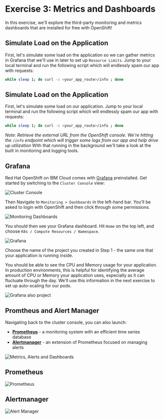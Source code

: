 # Exercise 3: Metrics and Dashboards

In this exercise, we'll explore the third-party monitoring and metrics dashboards that are installed for free with OpenShift!

## Simulate Load on the Application
First, let's simulate some load on the application so we can gather metrics in Grafana that we'll use in later to set up `Resource Limits`. Jump to your local terminal and run the following script which will endlessly spam our app with requests: 


```bash
while sleep 1; do curl -s <your_app_route>/info ; done
```

## Simulate Load on the Application
First, let's simulate some load on our application. Jump to your local terminal and run the following script which will endlessly spam our app with requests: 


```bash
while sleep 1; do curl -s <your_app_route>/info ; done
```

*Note: Retrieve the external URL from the OpenShift console. We're hitting the `/info` endpoint which will trigger some logs from our app and help drive up utilization*
With that running in the background we'll take a look at the built in monitoring and logging tools.

## Grafana

Red Hat OpenShift on IBM Cloud comes with [Grafana](https://grafana.com/) preinstalled. Get started by switching to the `Cluster Console` view:

![Cluster Console](https://dsc.cloud/quickshare/console-cluster-view.png)

Then Navigate to `Monitoring > Dashboards` in the left-hand bar. You'll be asked to login with OpenShift and then click through some permissions.

![Monitoring Dashboards](https://dsc.cloud/quickshare/metrics.png)

You should then see your Grafana dashboard. Hit `Home` on the top left, and choose `K8s / Compute Resources / Namespace`.

![Grafana](https://dsc.cloud/quickshare/grafana-namespace.png)

Choose the name of the project you created in Step 1 - the same one that your application is running inside.

You should be able to see the CPU and Memory usage for your application. In production environments, this is helpful for identifying the average amount of CPU or Memory your application uses, especially as it can fluctuate through the day. We'll use this information in the next exercise to set up auto-scaling for our pods.

![Grafana also project](https://dsc.cloud/quickshare/grafana-graph.png)

## Promtheus and Alert Manager

Navigating back to the cluster console, you can also launch:

* **[Prometheus](https://prometheus.io/)** - a monitoring system with an efficient time series database
* **[Alertmanager](https://prometheus.io/docs/alerting/alertmanager/)** - an extension of Prometheus focused on managing alerts

![Metrics, Alerts and Dashboards](https://dsc.cloud/quickshare/metrics.png)

## Prometheus

![Prometheus](https://dsc.cloud/quickshare/prometheus-graph.png)

## Alertmanager

![Alert Manager](https://dsc.cloud/quickshare/alertmanager.png)